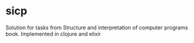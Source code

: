 # sicp
Solution for tasks from Structure and interpretation of computer programs book.
Implemented in clojure and elixir
